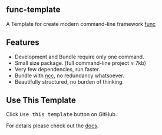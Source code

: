 ## func-template

A Template for create modern command-line framework [func](https://github.com/WittBulter/func)

## Features

  - Development and Bundle require only one command.
  - Small size package. (full command-line project ≈ 7kb)
  - Very few dependencies, run faster.
  - Bundle with [ncc](https://github.com/zeit/ncc), no redundancy whatsoever.
  - Beautifully structured, no burden of thinking.


## Use This Template

Click <kbd>Use this template</kbd> button on GitHub.

For details please check out the [docs](./template-readme.md).


